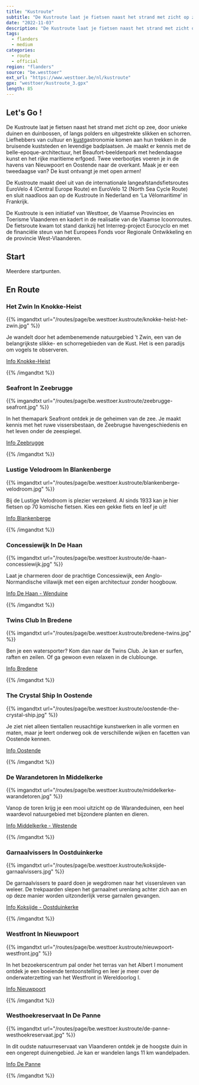 ```yaml
---
title: "Kustroute"
subtitle: "De Kustroute laat je fietsen naast het strand met zicht op zee, door unieke duinen en duinbossen, of langs polders en uitgestrekte slikken en schorren"
date: "2022-11-03"
description: "De Kustroute laat je fietsen naast het strand met zicht op zee, door unieke duinen en duinbossen, of langs polders en uitgestrekte slikken en schorren" 
tags:
  - flanders
  - medium
categories: 
  - route
  - official
region: "flanders"
source: "be.westtoer"
ext_url: "https://www.westtoer.be/nl/kustroute"
gpx: "westtoer/kustroute_3.gpx"
length: 85
---
```


## Let's Go !

De Kustroute laat je fietsen naast het strand met zicht op zee, door unieke duinen en duinbossen, of langs polders en uitgestrekte slikken en schorren. Liefhebbers van cultuur en [kust](http://www.dekust.be/slapen/alle)gastronomie komen aan hun trekken in de bruisende kuststeden en levendige badplaatsen. Je maakt er kennis met de belle-epoque-architectuur, het Beaufort-beeldenpark met hedendaagse kunst en het rijke maritieme erfgoed. Twee veerbootjes voeren je in de havens van Nieuwpoort en Oostende naar de overkant. Maak je er een tweedaagse van? De kust ontvangt je met open armen!

De Kustroute maakt deel uit van de internationale langeafstandsfietsroutes EuroVelo 4 (Central Europe Route) en EuroVelo 12 (North Sea Cycle Route) en sluit naadloos aan op de Kustroute in Nederland en ‘La Vélomaritime’ in Frankrijk.

De Kustroute is een initiatief van Westtoer, de Vlaamse Provincies en Toerisme Vlaanderen en kadert in de realisatie van de Vlaamse Icoonroutes. De fietsroute kwam tot stand dankzij het Interreg-project Eurocyclo en met de financiële steun van het Europees Fonds voor Regionale Ontwikkeling en de provincie West-Vlaanderen.

## Start 

Meerdere startpunten. 

## En Route

### Het Zwin In Knokke-Heist

{{% imgandtxt url="/routes/page/be.westtoer.kustroute/knokke-heist-het-zwin.jpg" %}}

Je wandelt door het adembenemende natuurgebied ’t Zwin, een van de belangrijkste slikke- en schorregebieden van de Kust. Het is een paradijs om vogels te observeren.

[Info Knokke-Heist](https://www.dekust.be/nl/knokke-heist)

{{% /imgandtxt %}}

### Seafront In Zeebrugge

{{% imgandtxt url="/routes/page/be.westtoer.kustroute/zeebrugge-seafront.jpg" %}}

In het themapark Seafront ontdek je de geheimen van de zee. Je maakt kennis met het ruwe vissersbestaan, de Zeebrugse havengeschiedenis en het leven onder de zeespiegel.

[Info Zeebrugge](https://www.dekust.be/nl/zeebrugge)

{{% /imgandtxt %}}

### Lustige Velodroom In Blankenberge

{{% imgandtxt url="/routes/page/be.westtoer.kustroute/blankenberge-velodroom.jpg" %}}

Bij de Lustige Velodroom is plezier verzekerd. Al sinds 1933 kan je hier fietsen op 70 komische fietsen. Kies een gekke fiets en leef je uit!

[Info Blankenberge](https://www.dekust.be/nl/blankenberge)

{{% /imgandtxt %}}

### Concessiewijk In De Haan

{{% imgandtxt url="/routes/page/be.westtoer.kustroute/de-haan-concessiewijk.jpg" %}}

Laat je charmeren door de prachtige Concessiewijk, een  Anglo-Normandische villawijk met een eigen architectuur zonder hoogbouw.

[Info De Haan - Wenduine](https://www.dekust.be/nl/de-haan-wenduine)

{{% /imgandtxt %}}

### Twins Club In Bredene

{{% imgandtxt url="/routes/page/be.westtoer.kustroute/bredene-twins.jpg" %}}

Ben je een watersporter? Kom dan naar de Twins Club. Je kan er surfen, raften en zeilen. Of ga gewoon even relaxen in de clublounge.

[Info Bredene](https://www.dekust.be/nl/bredene)

{{% /imgandtxt %}}

### The Crystal Ship In Oostende

{{% imgandtxt url="/routes/page/be.westtoer.kustroute/oostende-the-crystal-ship.jpg" %}}

Je ziet niet alleen tientallen reusachtige kunstwerken in alle vormen en maten, maar je leert onderweg ook de verschillende wijken en facetten van Oostende kennen.

[Info Oostende](https://www.dekust.be/nl/oostende)

{{% /imgandtxt %}}

### De Warandetoren In Middelkerke

{{% imgandtxt url="/routes/page/be.westtoer.kustroute/middelkerke-warandetoren.jpg" %}}

Vanop de toren krijg je een mooi uitzicht op de Warandeduinen, een heel waardevol natuurgebied met bijzondere planten en dieren.

[Info Middelkerke - Westende](https://www.dekust.be/nl/middelkerke-westende)

{{% /imgandtxt %}}

### Garnaalvissers In Oostduinkerke

{{% imgandtxt url="/routes/page/be.westtoer.kustroute/koksijde-garnaalvissers.jpg" %}}

De garnaalvissers te paard doen je wegdromen naar het vissersleven van weleer. De trekpaarden slepen het garnaalnet urenlang achter zich aan en op deze manier worden uitzonderlijk verse garnalen gevangen.

[Info Koksijde - Oostduinkerke](https://www.dekust.be/nl/koksijde-oostduinkerke)

{{% /imgandtxt %}}

### Westfront In Nieuwpoort

{{% imgandtxt url="/routes/page/be.westtoer.kustroute/nieuwpoort-westfront.jpg" %}}

In het bezoekerscentrum pal onder het terras van het Albert I monument ontdek je een boeiende tentoonstelling en leer je meer over de onderwaterzetting van het Westfront in Wereldoorlog I.

[Info Nieuwpoort](https://www.dekust.be/nl/nieuwpoort)

{{% /imgandtxt %}}

### Westhoekreservaat In De Panne

{{% imgandtxt url="/routes/page/be.westtoer.kustroute/de-panne-westhoekreservaat.jpg" %}}

In dit oudste natuurreservaat van Vlaanderen ontdek je de hoogste duin in een ongerept duinengebied. Je kan er wandelen langs 11 km wandelpaden.

[Info De Panne](https://www.dekust.be/nl/de-panne)

{{% /imgandtxt %}}
